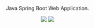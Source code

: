[CopyrightLicense]:./license.md
<p align="center">
	<a href="https://spring.io/img/spring-by-pivotal.png" ></a>
</p>
<p align="center">
    Java Spring Boot Web Application.
</p>
<p align="center">
	<img src="https://img.shields.io/badge/Language-Java/SpringBoot/RestfulServices-red.svg">
	<img src="https://img.shields.io/badge/Latest%20Update-19/02/2019-brightgreen.svg">
</p>



